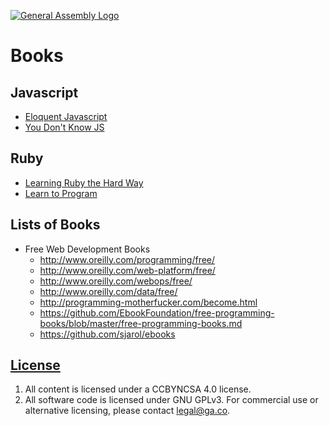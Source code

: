 [![General Assembly Logo](https://camo.githubusercontent.com/1a91b05b8f4d44b5bbfb83abac2b0996d8e26c92/687474703a2f2f692e696d6775722e636f6d2f6b6538555354712e706e67)](https://generalassemb.ly/education/web-development-immersive)

# Books

## Javascript
- [Eloquent Javascript](http://eloquentjavascript.net/Eloquent_JavaScript.pdf)
- [You Don't Know JS](https://github.com/getify/You-Dont-Know-JS)

## Ruby

- [Learning Ruby the Hard Way](https://learnrubythehardway.org/book/)
- [Learn to Program](https://pine.fm/LearnToProgram/)

## Lists of Books

- Free Web Development Books
  - http://www.oreilly.com/programming/free/
  - http://www.oreilly.com/web-platform/free/
  - http://www.oreilly.com/webops/free/
  - http://www.oreilly.com/data/free/
  - http://programming-motherfucker.com/become.html
  - https://github.com/EbookFoundation/free-programming-books/blob/master/free-programming-books.md
  - https://github.com/sjarol/ebooks

## [License](LICENSE)

1.  All content is licensed under a CC­BY­NC­SA 4.0 license.
1.  All software code is licensed under GNU GPLv3. For commercial use or
    alternative licensing, please contact legal@ga.co.

